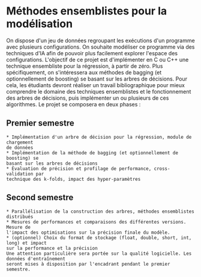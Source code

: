 # Méthodes ensemblistes pour la modélisation
On dispose d'un jeu de données regroupant les exécutions d'un programme avec plusieurs
configurations. On souhaite modéliser ce programme via des techniques d'IA afin de pouvoir
plus facilement explorer l'espace des configurations. L'objectif de ce projet est
d'implémenter en C ou C++ une technique ensembliste pour la régression, à partir de zéro.
Plus spécifiquement, on s'intéressera aux méthodes de bagging (et optionnellement de
boosting) se basant sur les arbres de décisions.
Pour cela, les étudiants devront réaliser un travail bibliographique pour mieux comprendre
le domaine des techniques ensemblistes et le fonctionnement des arbres de décisions, puis
implémenter un ou plusieurs de ces algorithmes. Le projet se composera en deux phases :


## Premier semestre
    * Implémentation d'un arbre de décision pour la régression, module de chargement
    de données
    * Implémentation de la méthode de bagging (et optionnellement de boosting) se
    basant sur les arbres de décisions
    * Évaluation de précision et profilage de performance, cross-validation par
    technique des k-folds, impact des hyper-paramètres
    
## Second semestre
    * Parallélisation de la construction des arbres, méthodes ensemblistes distribués
    * Mesures de performances et comparaisons des différentes versions. Mesure de
    l'impact des optimisations sur la précision finale du modèle.
    * (optionnel) Choix du format de stockage (float, double, short, int, long) et impact
    sur la performance et la précision
    Une attention particulière sera portée sur la qualité logicielle. Les données d'entraînement
    seront mises à disposition par l'encadrant pendant le premier semestre.